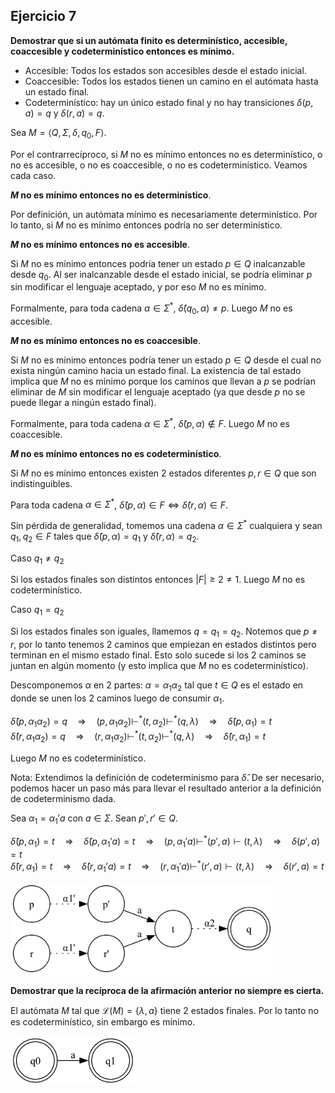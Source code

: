 ## Ejercicio 7

**Demostrar que si un autómata finito es determinístico, accesible, coaccesible y codeterminístico entonces es mínimo.**

- Accesible: Todos los estados son accesibles desde el estado inicial.
- Coaccesible: Todos los estados tienen un camino en el autómata hasta un estado final.
- Codeterminístico: hay un único estado final y no hay transiciones $\delta(p, a) = q$ y $\delta(r, a) = q$.

Sea $M = \langle Q, \Sigma, \delta, q_0, F \rangle$.

Por el contrarrecíproco, si $M$ no es mínimo entonces no es determinístico, o no es accesible, o no es coaccesible, o no es codeterminístico. Veamos cada caso.

**$M$ no es mínimo entonces no es determinístico**.

Por definición, un autómata mínimo es necesariamente determinístico. Por lo tanto, si $M$ no es mínimo entonces podría no ser determinístico.

**$M$ no es mínimo entonces no es accesible**.

Si $M$ no es mínimo entonces podría tener un estado $p \in Q$ inalcanzable desde $q_0$. Al ser inalcanzable desde el estado inicial, se podría eliminar $p$ sin modificar el lenguaje aceptado, y por eso $M$ no es mínimo.

Formalmente, para toda cadena $\alpha \in \Sigma^\ast$, $\hat\delta(q_0, \alpha) \neq p$. Luego $M$ no es accesible.

**$M$ no es mínimo entonces no es coaccesible**.

Si $M$ no es mínimo entonces podría tener un estado $p \in Q$ desde el cual no exista ningún camino hacia un estado final. La existencia de tal estado implica que $M$ no es mínimo porque los caminos que llevan a $p$ se podrían eliminar de $M$ sin modificar el lenguaje aceptado (ya que desde $p$ no se puede llegar a ningún estado final).

Formalmente, para toda cadena $\alpha \in \Sigma^\ast$, $\hat\delta(p, \alpha) \notin F$. Luego $M$ no es coaccesible.

**$M$ no es mínimo entonces no es codeterminístico**.

Si $M$ no es mínimo entonces existen 2 estados diferentes $p,r \in Q$ que son indistinguibles.

Para toda cadena $\alpha \in \Sigma^\ast$, $\hat\delta(p, \alpha) \in F \iff \hat\delta(r, \alpha) \in F$.

Sin pérdida de generalidad, tomemos una cadena $\alpha \in \Sigma^\ast$ cualquiera y sean $q_1, q_2 \in F$ tales que $\hat\delta(p, \alpha) = q_1$ y $\hat\delta(r, \alpha) = q_2$.

Caso $q_1 \neq q_2$

Si los estados finales son distintos entonces $|F| \geq 2 \neq 1$. Luego $M$ no es codeterminístico.

Caso $q_1 = q_2$

Si los estados finales son iguales, llamemos $q = q_1 = q_2$. Notemos que $p \neq r$, por lo tanto tenemos 2 caminos que empiezan en estados distintos pero terminan en el mismo estado final. Esto solo sucede si los 2 caminos se juntan en algún momento (y esto implica que $M$ no es codeterminístico).

Descomponemos $\alpha$ en 2 partes: $\alpha = \alpha_1 \alpha_2$ tal que $t \in Q$ es el estado en donde se unen los 2 caminos luego de consumir $\alpha_1$.

$\hat\delta(p, \alpha_1 \alpha_2) = q \hspace{1em} \Rightarrow \hspace{1em} (p, \alpha_1 \alpha_2) \vdash^\ast (t, \alpha_2) \vdash^\ast(q, \lambda) \hspace{1em} \Rightarrow \hspace{1em} \hat\delta(p, \alpha_1) = t$ \
$\hat\delta(r, \alpha_1 \alpha_2) = q \hspace{1em} \Rightarrow \hspace{1em} (r, \alpha_1 \alpha_2) \vdash^\ast (t, \alpha_2) \vdash^\ast(q, \lambda) \hspace{1em} \Rightarrow \hspace{1em} \hat\delta(r, \alpha_1) = t$

Luego $M$ no es codeterminístico.

Nota: Extendimos la definición de codeterminismo para $\hat\delta$. De ser necesario, podemos hacer un paso más para llevar el resultado anterior a la definición de codeterminismo dada.

Sea $\alpha_1 = \alpha_1'a$ con $a \in \Sigma$. Sean $p', r' \in Q$.

$\hat\delta(p, \alpha_1) = t \hspace{1em} \Rightarrow \hspace{1em} \hat\delta(p, \alpha_1'a) = t \hspace{1em} \Rightarrow \hspace{1em} (p, \alpha_1'a) \vdash^\ast (p', a) \vdash (t, \lambda) \hspace{1em} \Rightarrow \hspace{1em} \delta(p', a) = t$ \
$\hat\delta(r, \alpha_1) = t \hspace{1em} \Rightarrow \hspace{1em} \hat\delta(r, \alpha_1'a) = t \hspace{1em} \Rightarrow \hspace{1em} (r, \alpha_1'a) \vdash^\ast (r', a) \vdash (t, \lambda) \hspace{1em} \Rightarrow \hspace{1em} \delta(r', a) = t$

<img src="./assets/ej07a.png" width="420" />

**Demostrar que la recíproca de la afirmación anterior no siempre es cierta.**

El autómata $M$ tal que $\mathcal{L}(M) = \{ \lambda, a \}$ tiene 2 estados finales. Por lo tanto no es codeterminístico, sin embargo es mínimo.

<img src="./assets/ej07b.png" width="200" />
